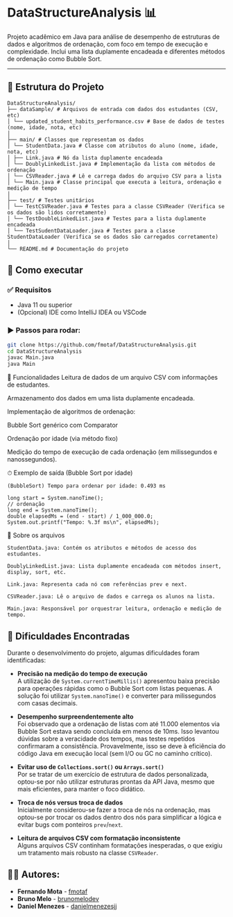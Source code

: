 # DataStructureAnalysis 📊

Projeto acadêmico em Java para análise de desempenho de estruturas de dados e algoritmos de ordenação, com foco em tempo de execução e complexidade. Inclui uma lista duplamente encadeada e diferentes métodos de ordenação como Bubble Sort.

---

## 📂 Estrutura do Projeto

```
DataStructureAnalysis/
├── dataSample/ # Arquivos de entrada com dados dos estudantes (CSV, etc)
│ └── updated_student_habits_performance.csv # Base de dados de testes (nome, idade, nota, etc)
│
├── main/ # Classes que representam os dados
│ └── StudentData.java # Classe com atributos do aluno (nome, idade, nota, etc)
│ ├── Link.java # Nó da lista duplamente encadeada
│ └── DoublyLinkedList.java # Implementação da lista com métodos de ordenação
│ └── CSVReader.java # Lê e carrega dados do arquivo CSV para a lista
│ └── Main.java # Classe principal que executa a leitura, ordenação e medição de tempo
│
├── test/ # Testes unitários
│ └── TestCSVReader.java # Testes para a classe CSVReader (Verifica se os dados são lidos corretamente)
│ └── TestDoubleLinkedList.java # Testes para a lista duplamente encadeada 
│ └── TestSudentDataLoader.java # Testes para a classe StudentDataLoader (Verifica se os dados são carregados corretamente)
│
└── README.md # Documentação do projeto
```


## 🚀 Como executar

### ✅ Requisitos

- Java 11 ou superior
- (Opcional) IDE como IntelliJ IDEA ou VSCode

### ▶️ Passos para rodar:

```bash
git clone https://github.com/fmotaf/DataStructureAnalysis.git
cd DataStructureAnalysis
javac Main.java
java Main
```

🧠 Funcionalidades
Leitura de dados de um arquivo CSV com informações de estudantes.

Armazenamento dos dados em uma lista duplamente encadeada.

Implementação de algoritmos de ordenação:

Bubble Sort genérico com Comparator

Ordenação por idade (via método fixo)

Medição do tempo de execução de cada ordenação (em milissegundos e nanossegundos).

⏱ Exemplo de saída (Bubble Sort por idade)
```
(BubbleSort) Tempo para ordenar por idade: 0.493 ms
````

```
long start = System.nanoTime();
// ordenação
long end = System.nanoTime();
double elapsedMs = (end - start) / 1_000_000.0;
System.out.printf("Tempo: %.3f ms\n", elapsedMs);
```

📄 Sobre os arquivos
```
StudentData.java: Contém os atributos e métodos de acesso dos estudantes.

DoublyLinkedList.java: Lista duplamente encadeada com métodos insert, display, sort, etc.

Link.java: Representa cada nó com referências prev e next.

CSVReader.java: Lê o arquivo de dados e carrega os alunos na lista.

Main.java: Responsável por orquestrar leitura, ordenação e medição de tempo.
```

## 🚧 Dificuldades Encontradas

Durante o desenvolvimento do projeto, algumas dificuldades foram identificadas:

- **Precisão na medição do tempo de execução**  
  A utilização de `System.currentTimeMillis()` apresentou baixa precisão para operações rápidas como o Bubble Sort com listas pequenas. A solução foi utilizar `System.nanoTime()` e converter para milissegundos com casas decimais.

- **Desempenho surpreendentemente alto**  
  Foi observado que a ordenação de listas com até 11.000 elementos via Bubble Sort estava sendo concluída em menos de 10ms. Isso levantou dúvidas sobre a veracidade dos tempos, mas testes repetidos confirmaram a consistência. Provavelmente, isso se deve à eficiência do código Java em execução local (sem I/O ou GC no caminho crítico).

- **Evitar uso de `Collections.sort()` ou `Arrays.sort()`**  
  Por se tratar de um exercício de estrutura de dados personalizada, optou-se por não utilizar estruturas prontas da API Java, mesmo que mais eficientes, para manter o foco didático.

- **Troca de nós versus troca de dados**  
  Inicialmente considerou-se fazer a troca de nós na ordenação, mas optou-se por trocar os dados dentro dos nós para simplificar a lógica e evitar bugs com ponteiros `prev`/`next`.

- **Leitura de arquivos CSV com formatação inconsistente**  
  Alguns arquivos CSV continham formatações inesperadas, o que exigiu um tratamento mais robusto na classe `CSVReader`.

## 🙋‍♂️ Autores:

- **Fernando Mota** - [fmotaf](https://github.com/fmotaf)
- **Bruno Melo** - [brunomelodev](https://github.com/BrunoOliMelo)
- **Daniel Menezes** - [danielmenezesjj](https://github.com/danielmenezesjj)